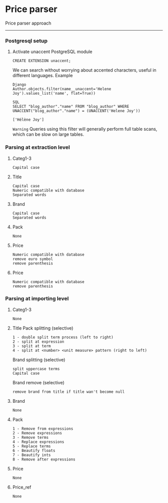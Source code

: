 # Price parser

Price parser approach

----------

### Postgresql setup
1. Activate unaccent PostgreSQL module 
    ```
    CREATE EXTENSION unaccent;
    ```
    We can search without worrying about accented characters, useful in different languages.
    Example
    ```
    Django
    Author.objects.filter(name__unaccent='Helene Joy').values_list('name', flat=True))

    SQL 
    SELECT "blog_author"."name" FROM "blog_author" WHERE UNACCENT("blog_author"."name") = (UNACCENT('Helene Joy'))

    ['Hélène Joy']
    ```
    `Warning`
    Queries using this filter will generally perform full table scans, which can be slow on large tables.


### Parsing at extraction level
1. Categ1-3
    ```
    Capital case
    ``` 

2. Title
    ```
    Capital case
    Numeric compatible with database
    Separated words
    ``` 
3. Brand
    ```
    Capital case
    Separated words
    ``` 
4. Pack
    ```
    None
    ``` 

4. Price
    ```
    Numeric compatible with database
    remove euro symbol
    remove parenthesis
    ``` 
5. Price
    ```
    Numeric compatible with database
    remove parenthesis
    ``` 



### Parsing at importing level
1. Categ1-3
    ```
    None
    ``` 

1. Title
    Pack splitting (selective)
    ```
    1 - double split term process (left to right)
    2 - split at expression
    3 - split at term
    4 - split at <number> <unit measure> pattern (right to left)
    ``` 
    Brand splitting (selective)
    ```
    split uppercase terms
    Capital case
    ``` 
    Brand remove (selective)
    ```
    remove brand from title if title wan't become null
    ``` 

2. Brand
    ```
    None
    ``` 

3. Pack
    ```
    1 - Remove from expressions
    2 - Remove expressions
    3 - Remove terms
    4 - Replace expressions
    5 - Replace terms
    6 - Beautify floats
    7 - Beautify ints
    8 - Remove after expressions
    ``` 

4. Price
    ```
    None
    ``` 

5. Price_ref
    ```
    None
    ``` 
